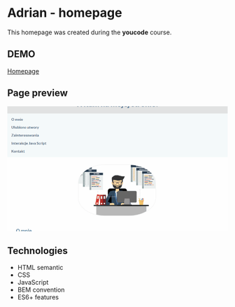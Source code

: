 # Adrian - homepage
This homepage was created during the **youcode** course.

## DEMO
[Homepage](https://adrian-96.github.io/homepage/)

## Page preview
![Homepage](https://github.com/adrian-96/homepage/blob/main/images/homepage.gif?raw=true)

## Technologies
- HTML semantic
- CSS
- JavaScript
- BEM convention
- ES6+ features

